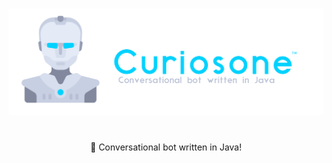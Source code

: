 <h1 align="center">
  <a href="https://github.com/curiosone-bot/curiosone-bot.github.io"><img src="./media/curiosone-bot-logo.png" alt="curiosone-bot" /></a>
</h1>
<br />
<div align="center">
  💬 Conversational bot written in Java!
</div>
